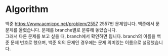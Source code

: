 # Algorithm
백준 https://www.acmicpc.net/problem/2557
2557번 문제입니다.
백준에서 푼 문제를 올렸습니다. 문제를 branche별로 분류해 놓았습니다.   
그래서 다른 문제를 보고 싶을 때, branch에서 확인하면 됩니다. 
branch의 이름을 백준 문제 번호로 했으며, 백준 외의 문제인 경우에는 문제 의미있는 이름으로 설정했습니다.
